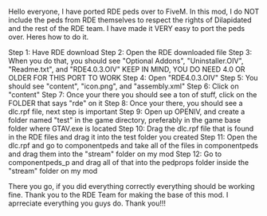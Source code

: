 Hello everyone, I have ported RDE peds over to FiveM. In this mod, I do NOT include the peds from RDE themselves to respect the rights of Dilapidated and the rest of the RDE team. I have made it VERY easy to port the peds over. Heres how to do it.

Step 1: Have RDE download
Step 2: Open the RDE downloaded file
Step 3: When you do that, you should see "Optional Addons", "Uninstaller.OIV", "Readme.txt", and "RDE4.0.3.OIV"
KEEP IN MIND, YOU DO NEED 4.0 OR OLDER FOR THIS PORT TO WORK
Step 4: Open "RDE4.0.3.OIV"
Step 5: You should see "content", "icon.png", and "assembly.xml"
Step 6: Click on "content"
Step 7: Once your there you should see a ton of stuff, click on the FOLDER that says "rde" on it
Step 8: Once your there, you should see a dlc.rpf file, next step is important
Step 9: Open up OPENIV, and create a folder named "test" in the game directory, preferably in the game base folder where GTAV.exe is located
Step 10: Drag the dlc.rpf file that is found in the RDE files and drag it into the test folder you created
Step 11: Open the dlc.rpf and go to componentpeds and take all of the files in componentpeds and drag them into the "stream" folder on my mod
Step 12: Go to componentpeds_p and drag all of that into the pedprops folder inside the "stream" folder on my mod

There you go, if you did everything correctly everything should be working fine. Thank you to the RDE Team for making the base of this mod. I aprreciate everything you guys do. Thank you!!!
